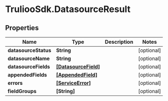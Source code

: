 # TruliooSdk.DatasourceResult

## Properties

Name | Type | Description | Notes
------------ | ------------- | ------------- | -------------
**datasourceStatus** | **String** |  | [optional] 
**datasourceName** | **String** |  | [optional] 
**datasourceFields** | [**[DatasourceField]**](DatasourceField.md) |  | [optional] 
**appendedFields** | [**[AppendedField]**](AppendedField.md) |  | [optional] 
**errors** | [**[ServiceError]**](ServiceError.md) |  | [optional] 
**fieldGroups** | **[String]** |  | [optional] 


